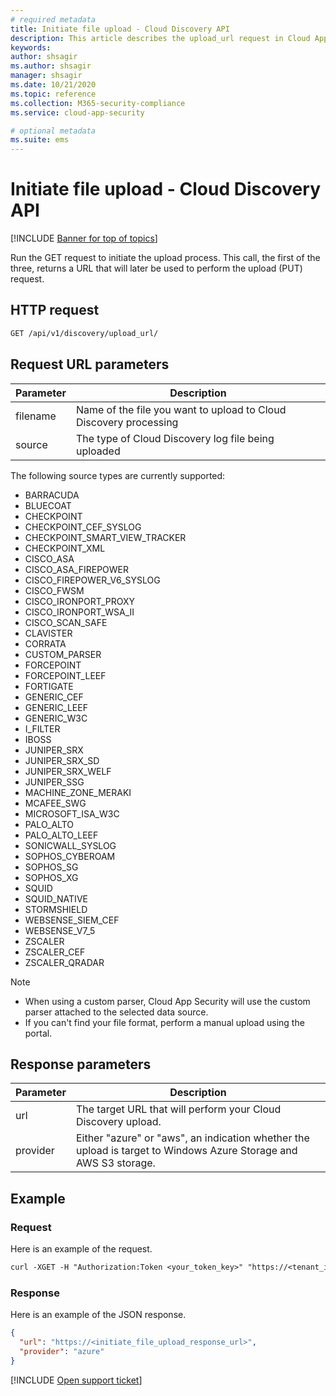 ```yaml
---
# required metadata
title: Initiate file upload - Cloud Discovery API
description: This article describes the upload_url request in Cloud App Security's Cloud Discovery API.
keywords:
author: shsagir
ms.author: shsagir
manager: shsagir
ms.date: 10/21/2020
ms.topic: reference
ms.collection: M365-security-compliance
ms.service: cloud-app-security

# optional metadata
ms.suite: ems
---
```

# Initiate file upload - Cloud Discovery API

[!INCLUDE [Banner for top of topics](includes/banner.md)]

Run the GET request to initiate the upload process. This call, the first of the three, returns a URL that will later be used to perform the upload (PUT) request.

## HTTP request

```rest
GET /api/v1/discovery/upload_url/
```

## Request URL parameters

| Parameter | Description |
| --- |--- |
| filename | Name of the file you want to upload to Cloud Discovery processing |
| source | The type of Cloud Discovery log file being uploaded |

The following source types are currently supported:

- BARRACUDA
- BLUECOAT
- CHECKPOINT
- CHECKPOINT_CEF_SYSLOG
- CHECKPOINT_SMART_VIEW_TRACKER
- CHECKPOINT_XML
- CISCO_ASA
- CISCO_ASA_FIREPOWER
- CISCO_FIREPOWER_V6_SYSLOG
- CISCO_FWSM
- CISCO_IRONPORT_PROXY
- CISCO_IRONPORT_WSA_II
- CISCO_SCAN_SAFE
- CLAVISTER
- CORRATA
- CUSTOM_PARSER
- FORCEPOINT
- FORCEPOINT_LEEF
- FORTIGATE
- GENERIC_CEF
- GENERIC_LEEF
- GENERIC_W3C
- I_FILTER
- IBOSS
- JUNIPER_SRX
- JUNIPER_SRX_SD
- JUNIPER_SRX_WELF
- JUNIPER_SSG
- MACHINE_ZONE_MERAKI
- MCAFEE_SWG
- MICROSOFT_ISA_W3C
- PALO_ALTO
- PALO_ALTO_LEEF
- SONICWALL_SYSLOG
- SOPHOS_CYBEROAM
- SOPHOS_SG
- SOPHOS_XG
- SQUID
- SQUID_NATIVE
- STORMSHIELD
- WEBSENSE_SIEM_CEF
- WEBSENSE_V7_5
- ZSCALER
- ZSCALER_CEF
- ZSCALER_QRADAR

> [!NOTE]
>
> - When using a custom parser, Cloud App Security will use the custom parser attached to the selected data source.
> - If you can't find your file format, perform a manual upload using the portal.

## Response parameters

| Parameter | Description |
| --- | --- |
| url | The target URL that will perform your Cloud Discovery upload. |
| provider | Either "azure" or "aws", an indication whether the upload is target to Windows Azure Storage and AWS S3 storage. |

## Example

### Request

Here is an example of the request.

```rest
curl -XGET -H "Authorization:Token <your_token_key>" "https://<tenant_id>.<tenant_region>.contoso.com/api/v1/discovery/upload_url/?filename=my_discovery_file.txt&source=LOG_3COM"
```

### Response

Here is an example of the JSON response.

```json
{
  "url": "https://<initiate_file_upload_response_url>",
  "provider": "azure"
}
```

[!INCLUDE [Open support ticket](includes/support.md)]
